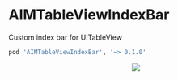 AIMTableViewIndexBar
====================

Custom index bar for UITableView

```bash
pod 'AIMTableViewIndexBar', '~> 0.1.0'
```

<p align="center" >
  <img src="https://s3.amazonaws.com/cocoacontrols_production/uploads/control_image/image/1802/IMG_0070.PNG">
</p>
